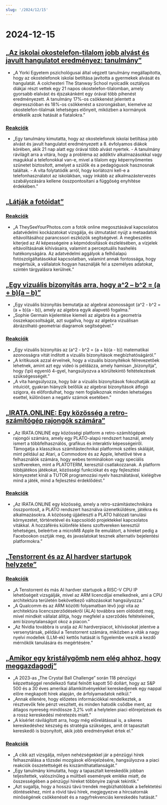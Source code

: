 ```yaml
---
slug: '/2024/12/15'
---
```


# 2024-12-15

## [„Az iskolai okostelefon-tilalom jobb alvást és javult hangulatot eredményez: tanulmány”](https://www.york.ac.uk/news-and-events/news/2024/research/school-smartphone-ban-better-sleep/)

- „A Yorki Egyetem pszichológusai által végzett tanulmány megállapította, hogy az okostelefonok iskolai betiltása javította a gyermekek alvását és hangulatát. A colchesteri The Stanway School nyolcadik osztályos diákjai részt vettek egy 21 napos okostelefon-tilalomban, amely gyorsabb elalvást és éjszakánként egy órával több pihenést eredményezett. A tanulmány 17%-os csökkenést jelentett a depresszióban és 18%-os csökkenést a szorongásban, kiemelve az okostelefon-tilalmak lehetséges előnyeit, miközben a kormányok értékelik azok hatását a fiatalokra.”

### [Reakciók](https://news.ycombinator.com/item?id=42420352)

- „Egy tanulmány kimutatta, hogy az okostelefonok iskolai betiltása jobb alvást és javult hangulatot eredményezett a 8. évfolyamos diákok körében, akik 21 nap alatt egy órával több alvást nyertek. - A tanulmány rávilágít arra a vitára, hogy a probléma az addiktív alkalmazásokkal vagy magukkal a telefonokkal van-e, mivel a tilalom egy képernyőmentes szünetet biztosított, amelyet a szülők és a pedagógusok hasznosnak találtak. - A vita folytatódik arról, hogy korlátozni kell-e a telefonhasználatot az iskolákban, vagy inkább az alkalmazástervezés szabályozására kellene összpontosítani a függőség enyhítése érdekében.”

## [„Látják a fotóidat”](https://theyseeyourphotos.com/)

### [Reakciók](https://news.ycombinator.com/item?id=42419469)

- „A TheySeeYourPhotos.com a fotók online megosztásával kapcsolatos adatvédelmi kockázatokat vizsgálja, és útmutatást nyújt a metaadatok eltávolításához parancssori eszközök segítségével. A megbeszélés kiterjed az AI képességeire a képmódosítások észlelésében, a vízjelek eltávolításának kihívásaira, valamint a perceptuális hashelés hatékonyságára. Az adatvédelmi aggályok a felhőalapú fotószolgáltatásokkal kapcsolatban, valamint annak fontossága, hogy megértsük, a vállalatok hogyan használják fel a személyes adatokat, szintén tárgyalásra kerülnek.”

## [„Egy vizuális bizonyítás arra, hogy a^2 – b^2 = (a + b)(a – b)”](https://www.futilitycloset.com/2024/12/15/tidy-2/)

- „Egy vizuális bizonyítás bemutatja az algebrai azonosságot \(a^2 - b^2 = (a + b)(a - b)\), amely az algebra egyik alapvető fogalma.”
- „Sophie Germain kijelentése kiemeli az algebra és a geometria összekapcsoltságát, azt sugallva, hogy az algebra vizuálisan ábrázolható geometriai diagramok segítségével.”

### [Reakciók](https://news.ycombinator.com/item?id=42423409)

- „Egy vizuális bizonyítás az \(a^2 - b^2 = (a + b)(a - b)\) matematikai azonosságra vitát indított a vizuális bizonyítások megbízhatóságáról.”
- „A kritikusok azzal érvelnek, hogy a vizuális bizonyítékok félrevezetőek lehetnek, amint azt egy videó is példázza, amely hamisan „bizonyítja”, hogy \(\pi\) egyenlő 4-gyel, hangsúlyozva a körültekintő feltételezések szükségességét.”
- „A vita hangsúlyozza, hogy bár a vizuális bizonyítások fokozhatják az intuíciót, gyakran hiányzik belőlük az algebrai bizonyítások átfogó szigora, és előfordulhat, hogy nem foglalkoznak minden lehetséges esettel, különösen a negatív számok esetében.”

## [„IRATA.ONLINE: Egy közösség a retro-számítógép rajongók számára”](https://irata.online/)

- „Az IRATA.ONLINE egy közösségi platform a retro-számítógépek rajongói számára, amely egy PLATO-alapú rendszert használ, amely ismert a többfelhasználós, grafikus és interaktív képességeiről. Támogatja a klasszikus számítástechnikai platformok széles skáláját, mint például az Atari, a Commodore és az Apple, lehetővé téve a felhasználók számára, hogy webes terminálokon vagy speciális szoftvereken, mint a PLATOTERM, keresztül csatlakozzanak. A platform többjátékos játékokat, közösségi funkciókat és egy fejlesztési környezetet kínál a TUTOR programozási nyelv használatával, kielégítve mind a játék, mind a fejlesztési érdeklődést.”

### [Reakciók](https://news.ycombinator.com/item?id=42418982)

- „Az IRATA.ONLINE egy közösség, amely a retro-számítástechnikára összpontosít, a PLATO rendszert használva üzenetküldésre, játékra és alkalmazásokra. A közösség újjáéleszti a PLATO hálózati tanulási környezetet, történetével és kapcsolódó projektekkel kapcsolatos vitákkal. A hozzáférés különféle kliens szoftvereken keresztül lehetséges, beleértve a microM8 Apple IIe emulátort, a híreket pedig a Facebookon osztják meg, és javaslatokat tesznek alternatív bejelentési platformokra.”

## [„Tenstorrent és az AI hardver startupok helyzete”](https://irrationalanalysis.substack.com/p/tenstorrent-and-the-state-of-ai-hardware)

### [Reakciók](https://news.ycombinator.com/item?id=42421157)

- „A Tenstorrent és más AI hardver startupok a RISC-V CPU IP lehetőségeit vizsgálják, mivel az ARM licencdíjai emelkednek, ami a CPU architektúra területén bekövetkező változásokat hangsúlyozza.”
- „A Qualcomm és az ARM közötti folyamatban lévő jogi vita az architektúra licencszerződésekről (ALA) továbbra sem oldódott meg, mivel mindkét vállalat állítja, hogy megfelel a szerződés feltételeinek, ami bizonytalanságot okoz a piacon.”
- „Az Nvidia továbbra is uralja az AI hardverpiacot, kihívásokat jelentve a versenytársak, például a Tenstorrent számára, miközben a viták a nagy nyelvi modellek (LLM-ek) kettős hatását is figyelembe veszik a kezdő mérnökök tanulására és megértésére.”

## [„Amikor egy kristálygömb nem elég ahhoz, hogy meggazdagodj”](https://elmwealth.com/crystal-ball/)

- „A 2023-as „The Crystal Ball Challenge” során 118 pénzügyi képzettséggel rendelkező fiatal felnőtt kapott 50 dollárt, hogy az S&P 500 és a 30 éves amerikai államkötvényekkel kereskedjenek egy nappal előre megkapott hírek alapján, de árfolyamadatok nélkül.”
- „Annak ellenére, hogy előzetes információkkal rendelkeztek, a résztvevők fele pénzt veszített, és minden hatodik csődbe ment, az átlagos nyereség mindössze 3,2% volt a helytelen piaci előrejelzések és a rossz kereskedési méretezés miatt.”
- „A kísérlet rávilágított arra, hogy még előrelátással is, a sikeres kereskedéshez készség és stratégia szükséges, amit öt tapasztalt kereskedő is bizonyított, akik jobb eredményeket értek el.”

### [Reakciók](https://news.ycombinator.com/item?id=42422077)

- „A cikk azt vizsgálja, milyen nehézségekkel jár a pénzügyi hírek felhasználása a tőzsdei mozgások előrejelzésére, hangsúlyozva a piaci reakciók összetettségét és kiszámíthatatlanságát.”
- „Egy tanulmány kimutatta, hogy a tapasztalt kereskedők jobban teljesítettek, valószínűleg a múltbeli események emléke miatt, de összességében a pénzügyi híreket többnyire zajnak tekintik.”
- „Azt sugallja, hogy a hosszú távú trendek megbízhatóbbak a befektetési döntésekhez, mint a rövid távú hírek, megjegyezve a hírcsatornák minőségének csökkenését és a nagyfrekvenciás kereskedés hatását.”

<head>
  <meta property="og:title" content="„Az iskolai okostelefon-tilalom jobb alvást és javult hangulatot eredményez: tanulmány”" />
  <meta property="og:type" content="website" />
  <meta property="og:image" content="https://og.cho.sh/api/og/?title=%E2%80%9EAz%20iskolai%20okostelefon-tilalom%20jobb%20alv%C3%A1st%20%C3%A9s%20javult%20hangulatot%20eredm%C3%A9nyez%3A%20tanulm%C3%A1ny%E2%80%9D&subheading=2024.%20december%2015.%2C%20vas%C3%A1rnap%3A%20Hacker%20News%20%C3%96sszefoglal%C3%B3" />
</head>
